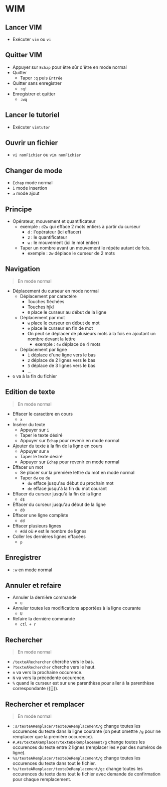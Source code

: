 # WIM

## Lancer VIM

* Exécuter `vim` ou `vi`

## Quitter VIM

* Appuyer sur `Echap` pour être sûr d'être en mode normal
* Quitter
    * Taper `:q` puis `Entrée`
* Quitter sans enregistrer
    * `:q!`
* Enregistrer et quitter
    * `:wq`

## Lancer le tutoriel

* Exécuter `vimtutor`

## Ouvrir un fichier

* `vi nomFichier` ou `vim nomFichier`

## Changer de mode

* `Echap` mode normal
* `i` mode insertion
* `a` mode ajout

## Principe

* Opérateur, mouvement et quantificateur
    * exemple : `d2w` qui efface 2 mots entiers à partir du curseur
        * `d` : l'opérateur (ici effacer)
        * `2` : le quantificateur
        * `w` : le mouvement (ici le mot entier)
    * Taper un nombre avant un mouvement le répète autant de fois.
        * exemple : `2w` déplace le curseur de 2 mots

## Navigation

> En mode normal

* Déplacement du curseur en mode normal
    * Déplacement par caractère
        * Touches fléchées
        * Touches hjkl
        * `0` place le curseur au début de la ligne
    * Déplacement par mot
        * `w` place le curseur en début de mot
        * `e` place le curseur en fin de mot
        * On peut se déplacer de plusieurs mots à la fois en ajoutant un nombre devant la lettre
            * exemple : `4w` déplace de 4 mots
    * Déplacement par ligne
        * `1` déplace d'une ligne vers le bas
        * `2` déplace de 2 lignes vers le bas
        * `3` déplace de 3 lignes vers le bas
        * ...
* `G` va à la fin du fichier

## Edition de texte

> En mode normal

* Effacer le caractère en cours
    * `x`
* Insérer du texte
    * Appuyer sur `i`
    * Taper le texte désiré
    * Appuyer sur `Echap` pour revenir en mode normal
* Ajouter du texte à la fin de la ligne en cours
    * Appuyer sur `A`
    * Taper le texte désiré
    * Appuyer sur `Echap` pour revenir en mode normal
* Effacer un mot
    * Se placer sur la première lettre du mot en mode normal
    * Taper `dw` ou `de`
        * `dw` efface jusqu'au début du prochain mot
        * `de` efface jusqu'à la fin du mot courant
* Effacer du curseur jusqu'à la fin de la ligne
    * `d$`
* Effacer du curseur jusqu'au début de la ligne
    * `d0`
* Effacer une ligne complète
    * `dd`
* Effacer plusieurs lignes
    * `#dd` où `#` est le nombre de lignes
* Coller les dernières lignes effacées
    * `p`

## Enregistrer

* `:w` en mode normal

## Annuler et refaire

* Annuler la dernière commande
    * `u`
* Annuler toutes les modifications apportées à la ligne courante
    * `U`
* Refaire la dernière commande
    * `ctl + r`

## Rechercher

> En mode normal

* `/texteARechercher` cherche vers le bas.
* `?texteARechercher` cherche vers le haut.
* `n` va vers la prochaine occurence.
* `N` va vers la précédente occurence.
* `%` quand le curseur est sur une parenthèse pour aller à la parenthèse correspondante ({[]}).

## Rechercher et remplacer

> En mode normal

* `:s/texteARemplacer/texteDeRemplacement/g` change toutes les occurences du texte dans la ligne courante (on peut omettre `/g` pour ne remplacer que la première occurence).
* `#,#s/texteARemplacer/texteDeRemplacement/g` change toutes les occurences du texte entre 2 lignes (remplacer les `#` par des numéros de ligne).
* `%s/texteARemplacer/texteDeRemplacement/g` change toutes les occurences du texte dans tout le fichier.
* `%s/texteARemplacer/texteDeRemplacement/gc` change toutes les occurences du texte dans tout le fichier avec demande de confirmation pour chaque remplacement.
